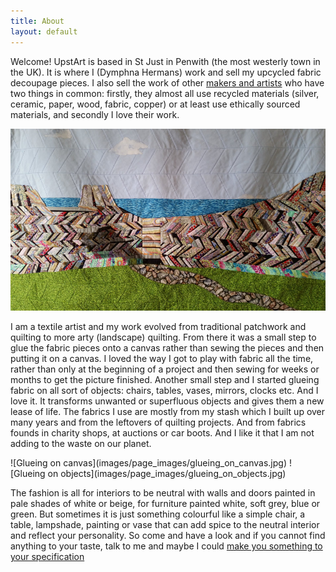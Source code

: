 ```yaml
---
title: About
layout: default
---
```


Welcome! UpstArt is based in St Just in Penwith (the most westerly town in the UK). It is where I (Dymphna Hermans) work and sell my upcycled fabric decoupage pieces. I also sell the work of other [makers and artists](artists.md) who have two things in common: firstly, they almost all use recycled materials (silver, ceramic, paper, wood, fabric, copper) or at least use ethically sourced materials, and secondly I love their work.

![Quilting](images/page_images/from_quilt.jpg)

I am a textile artist and my work evolved from traditional patchwork and quilting to more arty (landscape) quilting. From there it was a small step to glue the fabric pieces onto a canvas rather than sewing the pieces and then putting it on a canvas. I loved the way I got to play with fabric all the time, rather than only at the beginning of a project and then sewing for weeks or months to get the picture finished. Another small step and I started glueing fabric on all sort of objects: chairs, tables, vases, mirrors, clocks etc. And I love it. It transforms unwanted or superfluous objects and gives them a new lease of life. The fabrics I use are mostly from my stash which I built up over many years and from the leftovers of quilting projects. And from fabrics founds in charity shops, at auctions or car boots. And I like it that I am not adding to the waste on our planet.

<div class="thumbgrid" markdown="1">
![Glueing on canvas](images/page_images/glueing_on_canvas.jpg)
![Glueing on objects](images/page_images/glueing_on_objects.jpg)
</div>

The fashion is all for interiors to be neutral with walls and doors painted in pale shades of white or beige, for furniture painted white, soft grey, blue or green. But sometimes it is just something colourful like a simple chair, a table, lampshade, painting or vase that can add spice to the neutral interior and reflect your personality. So come and have a look and if you cannot find anything to your taste, talk to me and maybe I could [make you something to your specification](commissions.md)

